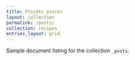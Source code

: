 ```yaml
---
title: Projets passés
layout: collection
permalink: /posts/
collection: recipes
entries_layout: grid
---
```


Sample document listing for the collection `_posts`.
